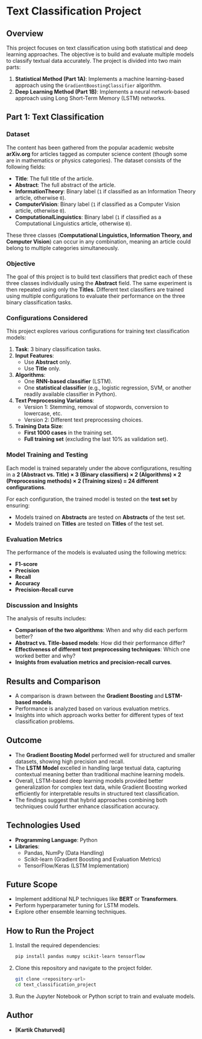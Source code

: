 # Text Classification Project

## Overview
This project focuses on text classification using both statistical and deep learning approaches. The objective is to build and evaluate multiple models to classify textual data accurately. The project is divided into two main parts:

1. **Statistical Method (Part 1A)**: Implements a machine learning-based approach using the `GradientBoostingClassifier` algorithm.
2. **Deep Learning Method (Part 1B)**: Implements a neural network-based approach using Long Short-Term Memory (LSTM) networks.

## Part 1: Text Classification
### Dataset
The content has been gathered from the popular academic website **arXiv.org** for articles tagged as computer science content (though some are in mathematics or physics categories). The dataset consists of the following fields:

- **Title**: The full title of the article.
- **Abstract**: The full abstract of the article.
- **InformationTheory**: Binary label (`1` if classified as an Information Theory article, otherwise `0`).
- **ComputerVision**: Binary label (`1` if classified as a Computer Vision article, otherwise `0`).
- **ComputationalLinguistics**: Binary label (`1` if classified as a Computational Linguistics article, otherwise `0`).

These three classes (**Computational Linguistics, Information Theory, and Computer Vision**) can occur in any combination, meaning an article could belong to multiple categories simultaneously.

### Objective
The goal of this project is to build text classifiers that predict each of these three classes individually using the **Abstract** field. The same experiment is then repeated using only the **Titles**. Different text classifiers are trained using multiple configurations to evaluate their performance on the three binary classification tasks.

### Configurations Considered
This project explores various configurations for training text classification models:

1. **Task**: 3 binary classification tasks.
2. **Input Features**:
   - Use **Abstract** only.
   - Use **Title** only.
3. **Algorithms**:
   - One **RNN-based classifier** (LSTM).
   - One **statistical classifier** (e.g., logistic regression, SVM, or another readily available classifier in Python).
4. **Text Preprocessing Variations**:
   - Version 1: Stemming, removal of stopwords, conversion to lowercase, etc.
   - Version 2: Different text preprocessing choices.
5. **Training Data Size**:
   - **First 1000 cases** in the training set.
   - **Full training set** (excluding the last 10% as validation set).

### Model Training and Testing
Each model is trained separately under the above configurations, resulting in a **2 (Abstract vs. Title) × 3 (Binary classifiers) × 2 (Algorithms) × 2 (Preprocessing methods) × 2 (Training sizes) = 24 different configurations**.

For each configuration, the trained model is tested on the **test set** by ensuring:
- Models trained on **Abstracts** are tested on **Abstracts** of the test set.
- Models trained on **Titles** are tested on **Titles** of the test set.

### Evaluation Metrics
The performance of the models is evaluated using the following metrics:
- **F1-score**
- **Precision**
- **Recall**
- **Accuracy**
- **Precision-Recall curve**

### Discussion and Insights
The analysis of results includes:
- **Comparison of the two algorithms**: When and why did each perform better?
- **Abstract vs. Title-based models**: How did their performance differ?
- **Effectiveness of different text preprocessing techniques**: Which one worked better and why?
- **Insights from evaluation metrics and precision-recall curves**.

## Results and Comparison
- A comparison is drawn between the **Gradient Boosting** and **LSTM-based models**.
- Performance is analyzed based on various evaluation metrics.
- Insights into which approach works better for different types of text classification problems.

## Outcome
- The **Gradient Boosting Model** performed well for structured and smaller datasets, showing high precision and recall.
- The **LSTM Model** excelled in handling large textual data, capturing contextual meaning better than traditional machine learning models.
- Overall, LSTM-based deep learning models provided better generalization for complex text data, while Gradient Boosting worked efficiently for interpretable results in structured text classification.
- The findings suggest that hybrid approaches combining both techniques could further enhance classification accuracy.

## Technologies Used
- **Programming Language**: Python
- **Libraries**:
  - Pandas, NumPy (Data Handling)
  - Scikit-learn (Gradient Boosting and Evaluation Metrics)
  - TensorFlow/Keras (LSTM Implementation)

## Future Scope
- Implement additional NLP techniques like **BERT** or **Transformers**.
- Perform hyperparameter tuning for LSTM models.
- Explore other ensemble learning techniques.

## How to Run the Project
1. Install the required dependencies:
   ```sh
   pip install pandas numpy scikit-learn tensorflow
   ```
2. Clone this repository and navigate to the project folder.
   ```sh
   git clone <repository-url>
   cd text_classification_project
   ```
3. Run the Jupyter Notebook or Python script to train and evaluate models.

## Author
- **[Kartik Chaturvedi]**
